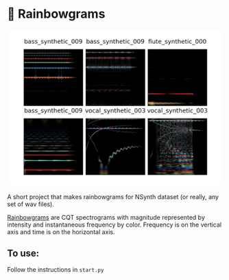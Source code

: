 
# 🌈 Rainbowgrams

![](https://raw.githubusercontent.com/mwufi/rainbowgrams/master/docs/rainbowgram.png)

A short project that makes rainbowgrams for NSynth dataset (or really, any set of wav files).

[Rainbowgrams](https://magenta.tensorflow.org/nsynth) are CQT spectrograms with magnitude represented by intensity and instantaneous frequency by color. Frequency is on the vertical axis and time is on the horizontal axis.


## To use:

Follow the instructions in `start.py`
